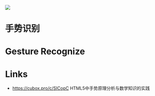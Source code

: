[![](https://parg.co/Ubf)](https://github.com/wx-chevalier/Web-Series)

# 手势识别

# Gesture Recognize

# Links

- https://cubox.pro/c/SICopC HTML5中手势原理分析与数学知识的实践